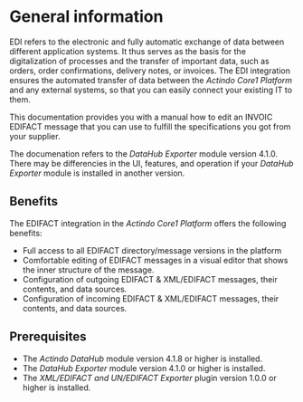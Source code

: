 # General information

EDI refers to the electronic and fully automatic exchange of data between different application systems. It thus serves as the basis for the digitalization of processes and the transfer of important data, such as orders, order confirmations, delivery notes, or invoices. The EDI integration ensures the automated transfer of data between the *Actindo Core1 Platform* and any external systems, so that you can easily connect your existing IT to them.


This documentation provides you with a manual how to edit an INVOIC EDIFACT message that you can use to fulfill the specifications you got from your supplier.

The documenation refers to the *DataHub Exporter* module version 4.1.0. There may be differencies in the UI, features, and operation if your *DataHub Exporter* module is installed in another version.

## Benefits

The EDIFACT integration in the *Actindo Core1 Platform* offers the following benefits:

- Full access to all EDIFACT directory/message versions in the platform
- Comfortable editing of EDIFACT messages in a visual editor that shows the inner structure of the message.
- Configuration of outgoing EDIFACT & XML/EDIFACT messages, their contents, and data sources.  
- Configuration of incoming EDIFACT & XML/EDIFACT messages, their contents, and data sources.


## Prerequisites

- The *Actindo DataHub* module version 4.1.8 or higher is installed.   
- The *DataHub Exporter* module version 4.1.0 or higher is installed.
- The *XML/EDIFACT and UN/EDIFACT Exporter* plugin version 1.0.0 or higher is installed.

